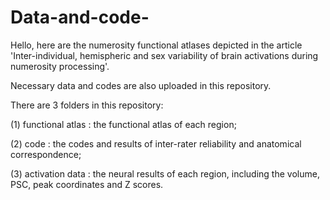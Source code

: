 # Data-and-code-
Hello, here are the numerosity functional atlases depicted in the article 'Inter-individual, hemispheric and sex variability of brain activations during numerosity processing'.

Necessary data and codes are also uploaded in this repository.

There are 3 folders in this repository:

(1) functional atlas : the functional atlas of each region;

(2) code : the codes and results of inter-rater reliability and anatomical correspondence;

(3) activation data : the neural results of each region, including the volume, PSC, peak coordinates and Z scores.
